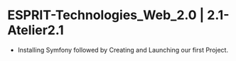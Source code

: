 # ESPRIT-Technologies_Web_2.0 | 2.1-Atelier2.1

- Installing Symfony followed by Creating and Launching our first Project.
